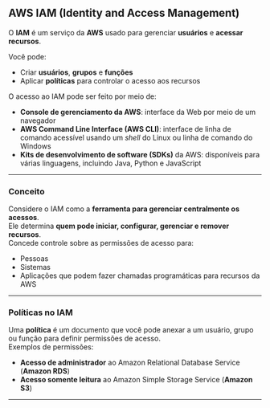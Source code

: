 ## AWS IAM (Identity and Access Management)

O **IAM** é um serviço da **AWS** usado para gerenciar **usuários** e **acessar recursos**.

Você pode:
- Criar **usuários**, **grupos** e **funções**
- Aplicar **políticas** para controlar o acesso aos recursos

O acesso ao IAM pode ser feito por meio de:
- **Console de gerenciamento da AWS**: interface da Web por meio de um navegador  
- **AWS Command Line Interface (AWS CLI)**: interface de linha de comando acessível usando um *shell* do Linux ou linha de comando do Windows  
- **Kits de desenvolvimento de software (SDKs)** da AWS: disponíveis para várias linguagens, incluindo Java, Python e JavaScript  

---

### Conceito
Considere o IAM como a **ferramenta para gerenciar centralmente os acessos**.  
Ele determina **quem pode iniciar, configurar, gerenciar e remover recursos**.  
Concede controle sobre as permissões de acesso para:
- Pessoas  
- Sistemas  
- Aplicações que podem fazer chamadas programáticas para recursos da AWS  

---

### Políticas no IAM
Uma **política** é um documento que você pode anexar a um usuário, grupo ou função para definir permissões de acesso.  
Exemplos de permissões:
- **Acesso de administrador** ao Amazon Relational Database Service (**Amazon RDS**)  
- **Acesso somente leitura** ao Amazon Simple Storage Service (**Amazon S3**)  

---
